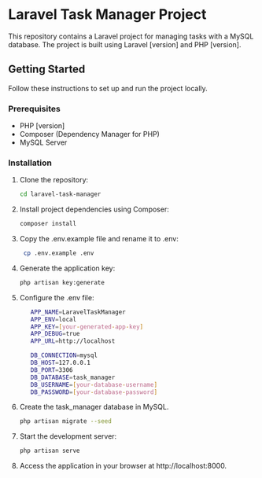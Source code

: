# Laravel Task Manager Project

This repository contains a Laravel project for managing tasks with a MySQL database. The project is built using Laravel [version] and PHP [version].

## Getting Started

Follow these instructions to set up and run the project locally.

### Prerequisites

- PHP [version]
- Composer (Dependency Manager for PHP)
- MySQL Server

### Installation

1. Clone the repository:

   ```bash
   cd laravel-task-manager

2. Install project dependencies using Composer:

    ```bash
    composer install

3. Copy the .env.example file and rename it to .env:
   
   ```bash
    cp .env.example .env

4. Generate the application key:

     ```bash
     php artisan key:generate

5. Configure the .env file:

     ```bash
        APP_NAME=LaravelTaskManager
        APP_ENV=local
        APP_KEY=[your-generated-app-key]
        APP_DEBUG=true
        APP_URL=http://localhost

        DB_CONNECTION=mysql
        DB_HOST=127.0.0.1
        DB_PORT=3306
        DB_DATABASE=task_manager
        DB_USERNAME=[your-database-username]
        DB_PASSWORD=[your-database-password]

6. Create the task_manager database in MySQL.

     ```bash
     php artisan migrate --seed

7. Start the development server:

     ```bash
     php artisan serve

8. Access the application in your browser at http://localhost:8000.


